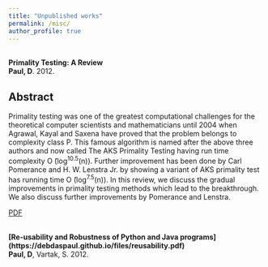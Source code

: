 ```yaml
---
title: "Unpublished works"
permalink: /misc/
author_profile: true
---
```


<br>
<b>Primality Testing: A Review</b> <br> 
<b>Paul, D</b>. 2012.

## Abstract
<p>Primality testing was one of the greatest computational challenges for the theoretical computer scientists and mathematicians until 2004 when Agrawal, Kayal and Saxena have proved that the problem belongs to complexity class P. This famous algorithm is named after the above three authors and now called The AKS Primality Testing having run time complexity O ̃(log<sup>10.5</sup>(n)). Further improvement has been done by Carl Pomerance and H. W. Lenstra Jr. by showing a variant of AKS primality test has running time O ̃(log<sup>7.5</sup>(n)). In this review, we discuss the gradual improvements in primality testing methods which lead to the breakthrough. We also discuss further improvements by Pomerance and Lenstra.
 </p>
 
[PDF](https://debdaspaul.github.io/files/primality.pdf)

<br>
<b>[Re-usability and Robustness of Python and Java programs](https://debdaspaul.github.io/files/reusability.pdf)</b> <br> 
<b>Paul, D</b>, Vartak, S. 2012.
